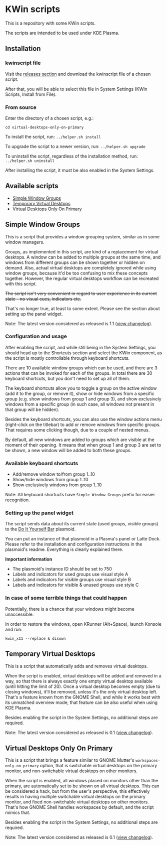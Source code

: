 # KWin scripts

This is a repository with some KWin scripts.

The scripts are intended to be used under KDE Plasma.

## Installation

### kwinscript file

Visit the [releases section](https://github.com/wsdfhjxc/kwin-scripts/releases) and download the kwinscript file of a chosen script.

After that, you will be able to select this file in System Settings (KWin Scripts, Install from File).

### From source

Enter the directory of a chosen script, e.g.:

```
cd virtual-desktops-only-on-primary
```

To install the script, run: `../helper.sh install`

To upgrade the script to a newer version, run: `../helper.sh upgrade`

To uninstall the script, regardless of the installation method, run: `../helper.sh uninstall`

After installing the script, it must be also enabled in the System Settings.

## Available scripts

- [Simple Window Groups](#simple-window-groups)
- [Temporary Virtual Desktops](#temporary-virtual-desktops)
- [Virtual Desktops Only On Primary](#virtual-desktops-only-on-primary)

## Simple Window Groups

This is a script that provides a window grouping system, similar as in some window managers.

Groups, as implemented in this script, are kind of a replacement for virtual desktops. A window can be added to multiple groups at the same time, and windows from different groups can be shown together or hidden on demand. Also, actual virtual desktops are completely ignored while using window groups, because it'd be too confusing to mix these concepts together. However, the regular virtual desktops workflow can be recreated with this script.

<s>The script isn't very convenient in regard to user experience in its current state - no visual cues, indicators etc.</s>

That's no longer true, at least to some extent. Please see the section about setting up the panel widget.

Note: The latest version considered as released is 1.1 ([view changelog](simple-window-groups/CHANGELOG.md)).

### Configuration and usage

After enabling the script, and while still being in the System Settings, you should head up to the Shortcuts section and select the KWin component, as the script is mostly controllable through keyboard shortcuts.

There are 10 available window groups which can be used, and there are 3 actions that can be invoked for each of the groups. In total there are 30 keyboard shortcuts, but you don't need to set up all of them.

The keyboard shortcuts allow you to toggle a group on the active window (add it to the group, or remove it), show or hide windows from a specific group (e.g. show windows from group 1 and group 3), and show exclusively windows from a specific group (in such case, all windows not present in that group will be hidden).

Besides the keyboard shortcuts, you can also use the window actions menu (right-click on the titlebar) to add or remove windows from specific groups. That requires some clicking though, due to a couple of nested menus.

By default, all new windows are added to groups which are visible at the moment of their opening. It means that when group 1 and group 3 are set to be shown, a new window will be added to both these groups.

### Available keyboard shortcuts

* Add/remove window to/from group 1..10
* Show/hide windows from group 1..10
* Show exclusively windows from group 1..10

Note: All keyboard shortucts have `Simple Window Groups` prefix for easier recognition.

### Setting up the panel widget

The script sends data about its current state (used groups, visible groups) to the [Do It Yourself Bar](https://github.com/wsdfhjxc/do-it-yourself-bar) plasmoid.

You can put an instance of that plasmoid in a Plasma's panel or Latte Dock. Please refer to the installation and configuration instructions in the plasmoid's readme. Everything is clearly explained there.

**Important information**

* The plasmoid's instance ID should be set to 750
* Labels and indicators for used groups use visual style A
* Labels and indicators for visible groups use visual style B
* Labels and indicators for visible & unused groups use style C

### In case of some terrible things that could happen

Potentially, there is a chance that your windows might become unaccessible.

In order to restore the windows, open KRunner (Alt+Space), launch Konsole and run:

```
kwin_x11 --replace & disown
```

## Temporary Virtual Desktops

This is a script that automatically adds and removes virtual desktops.

When the script is enabled, virtual desktops will be added and removed in a way, so that there is always exactly one empty virtual desktop available (until hitting the limit of 20). Once a virtual desktop becomes empty (due to closing windows), it'll be removed, unless it's the only virtual desktop left. That's a feature known from the GNOME Shell, and while it works best with its unmatched overview mode, that feature can be also useful when using KDE Plasma.

Besides enabling the script in the System Settings, no additional steps are required.

Note: The latest version considered as released is 0.1 ([view changelog](temporary-virtual-desktops/CHANGELOG.md)).

## Virtual Desktops Only On Primary

This is a script that brings a feature similar to GNOME Mutter's `workspaces-only-on-primary` option, that is switchable virtual desktops on the primary monitor, and non-switchable virtual desktops on other monitors.

When the script is enabled, all windows placed on monitors other than the primary, are automatically set to be shown on all virtual desktops. This can be considered a hack, but from the user's perspective, this effectively results in having multiple switchable virtual desktops on the primary monitor, and fixed non-switchable virtual desktops on other monitors. That's how GNOME Shell handles workspaces by default, and the script mimics that.

Besides enabling the script in the System Settings, no additional steps are required.

Note: The latest version considered as released is 0.1 ([view changelog](virtual-desktops-only-on-primary/CHANGELOG.md)).
